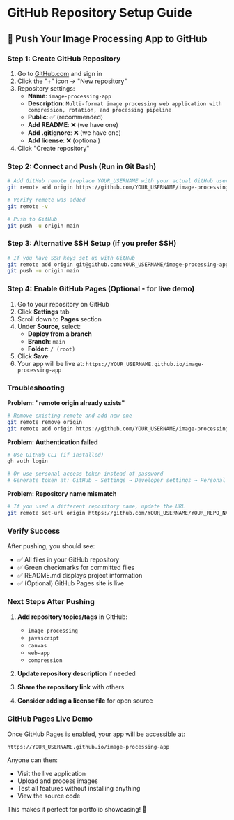 # GitHub Repository Setup Guide

## 🚀 Push Your Image Processing App to GitHub

### Step 1: Create GitHub Repository
1. Go to [GitHub.com](https://github.com) and sign in
2. Click the "+" icon → "New repository"
3. Repository settings:
   - **Name**: `image-processing-app`
   - **Description**: `Multi-format image processing web application with compression, rotation, and processing pipeline`
   - **Public**: ✅ (recommended)
   - **Add README**: ❌ (we have one)
   - **Add .gitignore**: ❌ (we have one)
   - **Add license**: ❌ (optional)
4. Click "Create repository"

### Step 2: Connect and Push (Run in Git Bash)

```bash
# Add GitHub remote (replace YOUR_USERNAME with your actual GitHub username)
git remote add origin https://github.com/YOUR_USERNAME/image-processing-app.git

# Verify remote was added
git remote -v

# Push to GitHub
git push -u origin main
```

### Step 3: Alternative SSH Setup (if you prefer SSH)

```bash
# If you have SSH keys set up with GitHub
git remote add origin git@github.com:YOUR_USERNAME/image-processing-app.git
git push -u origin main
```

### Step 4: Enable GitHub Pages (Optional - for live demo)

1. Go to your repository on GitHub
2. Click **Settings** tab
3. Scroll down to **Pages** section
4. Under **Source**, select:
   - **Deploy from a branch**
   - **Branch**: `main`
   - **Folder**: `/ (root)`
5. Click **Save**
6. Your app will be live at: `https://YOUR_USERNAME.github.io/image-processing-app`

### Troubleshooting

**Problem: "remote origin already exists"**
```bash
# Remove existing remote and add new one
git remote remove origin
git remote add origin https://github.com/YOUR_USERNAME/image-processing-app.git
```

**Problem: Authentication failed**
```bash
# Use GitHub CLI (if installed)
gh auth login

# Or use personal access token instead of password
# Generate token at: GitHub → Settings → Developer settings → Personal access tokens
```

**Problem: Repository name mismatch**
```bash
# If you used a different repository name, update the URL
git remote set-url origin https://github.com/YOUR_USERNAME/YOUR_REPO_NAME.git
```

### Verify Success

After pushing, you should see:
- ✅ All files in your GitHub repository
- ✅ Green checkmarks for committed files
- ✅ README.md displays project information
- ✅ (Optional) GitHub Pages site is live

### Next Steps After Pushing

1. **Add repository topics/tags** in GitHub:
   - `image-processing`
   - `javascript`
   - `canvas`
   - `web-app`
   - `compression`

2. **Update repository description** if needed

3. **Share the repository link** with others

4. **Consider adding a license file** for open source

### GitHub Pages Live Demo

Once GitHub Pages is enabled, your app will be accessible at:
```
https://YOUR_USERNAME.github.io/image-processing-app
```

Anyone can then:
- Visit the live application
- Upload and process images
- Test all features without installing anything
- View the source code

This makes it perfect for portfolio showcasing! 🎨